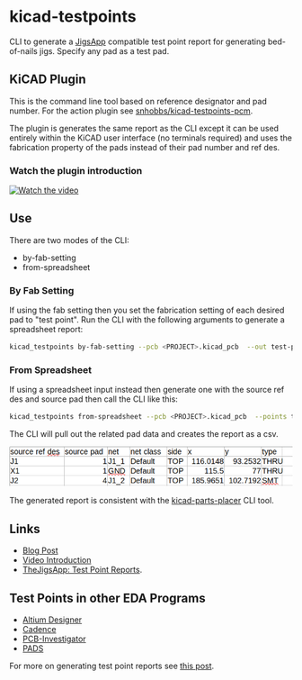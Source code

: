 # kicad-testpoints

CLI to generate a [JigsApp](https://www.thejigsapp.com) compatible test point report for generating bed-of-nails jigs. Specify any pad as a test pad.

## KiCAD Plugin
This is the command line tool based on reference designator and pad number.
For the action plugin see [snhobbs/kicad-testpoints-pcm](https://github.com/snhobbs/kicad-testpoints-pcm).

The plugin is generates the same report as the CLI except it can be used entirely within the KiCAD user interface (no terminals required) and uses the fabrication property of the pads instead of their pad number and ref des.

### Watch the plugin introduction
[![Watch the video](https://img.youtube.com/vi/Z7aEWe4d0jE/hqdefault.jpg)](https://www.youtube.com/embed/Z7aEWe4d0jE)

## Use
There are two modes of the CLI:

+ by-fab-setting
+ from-spreadsheet


### By Fab Setting
If using the fab setting then you set the fabrication setting of each desired pad to "test point". Run the CLI with the following arguments to generate a spreadsheet report:

```sh
kicad_testpoints by-fab-setting --pcb <PROJECT>.kicad_pcb  --out test-point-report.xlsx --drill-center
```

### From Spreadsheet
If using a spreadsheet input instead then generate one with the source ref des and source pad then call the CLI like this:

```sh
kicad_testpoints from-spreadsheet --pcb <PROJECT>.kicad_pcb  --points test_points.xlsx --out test-point-report.xlsx --drill-center
```

The CLI will pull out the related pad data and creates the report as a csv.

![Test Point Report CSV](test-point-report.png)

The generated report is consistent with the [kicad-parts-placer](https://github.com/snhobbs/kicad-parts-placer) CLI tool.

## Links
+ [Blog Post](https://www.thejigsapp.com/blog/2024/06/03/kicad-testpoints-plugin/)
+ [Video Introduction](https://www.youtube.com/watch?v=Z7aEWe4d0jE)
+ [TheJigsApp: Test Point Reports](https://www.thejigsapp.com/docs/test-point-report/).

## Test Points in other EDA Programs
+ [ Altium Designer ](https://www.altium.com/documentation/altium-designer/adding-testpoints-pcb)
+ [Cadence](https://resources.pcb.cadence.com/blog/2020-the-pcb-test-point-and-its-importance-to-circuit-board-manufacturing)
+ [PCB-Investigator](https://manual.pcb-investigator.com/pages/test_point_report)
+ [PADS](https://blogs.sw.siemens.com/electronic-systems-design/2020/04/21/test-point-placement-enhancement-in-pads-professional-vx-2-7/)

For more on generating test point reports see [this post](https://www.thejigsapp.com/docs/test-point-report/).

